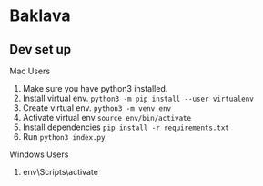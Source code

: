 # Baklava

## Dev set up

Mac Users

1. Make sure you have python3 installed.
2. Install virtual env. `python3 -m pip install --user virtualenv`
3. Create virtual env. `python3 -m venv env`
4. Activate virtual env `source env/bin/activate`
5. Install dependencies `pip install -r requirements.txt`
6. Run `python3 index.py`

Windows Users
1. env\Scripts\activate
